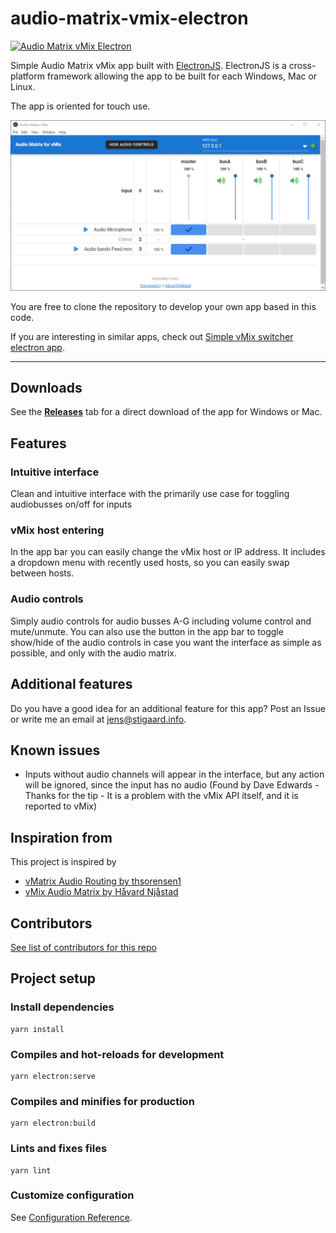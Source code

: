 # audio-matrix-vmix-electron
[![Audio Matrix vMix Electron](https://img.shields.io/github/downloads/jensstigaard/audio-matrix-vmix-electron/total.svg)]()


Simple Audio Matrix vMix app built with [ElectronJS](https://electronjs.org). ElectronJS is a cross-platform framework allowing the app to be built for each Windows, Mac or Linux. 

The app is oriented for touch use.

![Audio Matrix vMix Electron](./readme_assets/overview_050.png "Application overview")

You are free to clone the repository to develop your own app based in this code.

If you are interesting in similar apps, check out [Simple vMix switcher electron app](https://github.com/jensstigaard/simple-vmix-switcher-electron).

-----

## Downloads

See the [**Releases**](../../releases) tab for a direct download of the app for Windows or Mac.

## Features
### Intuitive interface
Clean and intuitive interface with the primarily use case for toggling audiobusses on/off for inputs

### vMix host entering
In the app bar you can easily change the vMix host or IP address.
It includes a dropdown menu with recently used hosts, so you can easily swap between hosts.

### Audio controls
Simply audio controls for audio busses A-G including volume control and mute/unmute.
You can also use the button in the app bar to toggle show/hide of the audio controls in case you want the interface as simple as possible, and only with the audio matrix.

## Additional features
Do you have a good idea for an additional feature for this app? Post an Issue or write me an email at <jens@stigaard.info>.

## Known issues
 - Inputs without audio channels will appear in the interface, but any action will be ignored, since the input has no audio (Found by Dave Edwards - Thanks for the tip - It is a problem with the vMix API itself, and it is reported to vMix)

## Inspiration from
This project is inspired by 
 * [vMatrix Audio Routing by thsorensen1](https://forums.vmix.com/posts/t21233-vMatrix-audio-routing)
 * [vMix Audio Matrix by Håvard Njåstad](https://github.com/Haavard15/vMixAudioMatrix)

## Contributors
[See list of contributors for this repo](./graphs/contributors)

## Project setup
### Install dependencies
```
yarn install
```

### Compiles and hot-reloads for development
```
yarn electron:serve
```

### Compiles and minifies for production
```
yarn electron:build
```

### Lints and fixes files
```
yarn lint
```

### Customize configuration
See [Configuration Reference](https://cli.vuejs.org/config/).
